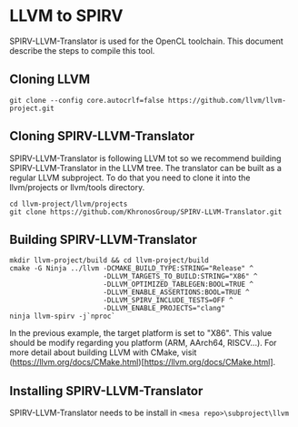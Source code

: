 # LLVM to SPIRV

SPIRV-LLVM-Translator is used for the OpenCL toolchain.
This document describe the steps to compile this tool.

## Cloning LLVM

```
git clone --config core.autocrlf=false https://github.com/llvm/llvm-project.git
```

## Cloning SPIRV-LLVM-Translator

SPIRV-LLVM-Translator is following LLVM tot so we recommend building SPIRV-LLVM-Translator in the LLVM tree.
The translator can be built as a regular LLVM subproject. To do that you need to clone it into the llvm/projects or llvm/tools directory.

```
cd llvm-project/llvm/projects
git clone https://github.com/KhronosGroup/SPIRV-LLVM-Translator.git
```

## Building SPIRV-LLVM-Translator

```
mkdir llvm-project/build && cd llvm-project/build
cmake -G Ninja ../llvm -DCMAKE_BUILD_TYPE:STRING="Release" ^
                       -DLLVM_TARGETS_TO_BUILD:STRING="X86" ^
                       -DLLVM_OPTIMIZED_TABLEGEN:BOOL=TRUE ^
                       -DLLVM_ENABLE_ASSERTIONS:BOOL=TRUE ^
                       -DLLVM_SPIRV_INCLUDE_TESTS=OFF ^
                       -DLLVM_ENABLE_PROJECTS="clang"
ninja llvm-spirv -j`nproc`
```

In the previous example, the target platform is set to "X86". This value should be modify regarding you platform (ARM, AArch64, RISCV...).
For more detail about building LLVM with CMake, visit (https://llvm.org/docs/CMake.html)[https://llvm.org/docs/CMake.html].

## Installing SPIRV-LLVM-Translator

SPIRV-LLVM-Translator needs to be install in `<mesa repo>\subproject\llvm`
